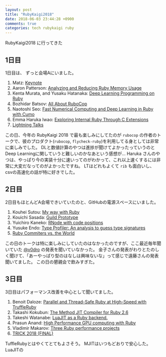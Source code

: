 ```yaml
---
layout: post
title: "RubyKaigi2018"
date: 2018-06-03 23:44:28 +0900
comments: true
categories: tech rubykaigi ruby
---
```


RubyKaigi2018 に行ってきた

## 1日目

1日目は、 ずっと会場Aにいました。
1. Matz: [Keynote](http://rubykaigi.org/2018/presentations/yukihiro_matz.html#may31)
1. Aaron Patterson: [Analyzing and Reducing Ruby Memory Usage](http://rubykaigi.org/2018/presentations/tenderlove.html#may31)
1. Kenta Murata, and Yusaku Hatanaka: [Deep Learning Programming on Ruby](http://rubykaigi.org/2018/presentations/mrkn.html#may31)
1. Bozhidar Batsov: [All About RuboCop](http://rubykaigi.org/2018/presentations/bbatsov.html#may31)
1. Naotoshi Seo: [Fast Numerical Computing and Deep Learning in Ruby with Cumo](http://rubykaigi.org/2018/presentations/sonots.html#may31)
1. Emma Haruka Iwao: [Exploring Internal Ruby Through C Extensions](http://rubykaigi.org/2018/presentations/Yuryu.html#may31)
1. [Lightning Talks](http://rubykaigi.org/2018/presentations/lt/)

この日、今年の RubyKaigi 2018 で最も楽しみにしてたのが `rubocop` の作者のトークで、彼のプロダクト(`rubocop`, `flycheck-ruby`)を利用してる身としては非常に楽しみでした。
DLと数値計算のやつは進捗が聞けてよかったっていうのとDeep Learningに関していうと難しいのかなあという感想が…
Haruka さんのやつは、やっぱり今の実装十分に速いってのがわかって、これ以上速くするには非常に大変だなってのがよかったですね。
LTはどれもよくて `rib` も面白いし、 csvの高速化の話が特に好きでした。

## 2日目

2日目もほとんどA会場できいていたのと、GitHubの電源スペースにいました。

1. Kouhei Sutou: [My way with Ruby](http://rubykaigi.org/2018/presentations/ktou.html#jun01)
1. Kouichi Sasada: [Guild Prototype](http://rubykaigi.org/2018/presentations/ko1.html#jun01)
1. Yuichiro Kaneko: [RNode with code positions](http://rubykaigi.org/2018/presentations/spikeolaf.html#jun01)
1. Yusuke Endo: [Type Profiler: An analysis to guess type signatures](http://rubykaigi.org/2018/presentations/mametter.html#jun01)
1. [Ruby Commiters vs. the World](http://rubykaigi.org/2018/presentations/rubylangorg.html#jun01)

この日のトークは特に楽しみにしていたのはなかったのですが、ここ最近毎年聞いていた [@v0dro](http://rubykaigi.org/2018/presentations/v0dro.html#jun01) の発表を聞いていなかった。
金子さんの発表がわりとたのしく聞けて、「あーやっぱり型のはなしは興味ないな」って感じで遠藤さんの発表聞いてました。
この日の懇親会で飲みすぎた。


## 3日目

3日目はパフォーマンス改善を中心として聞いてました。

1. Benoit Daloze: [Parallel and Thread-Safe Ruby at High-Speed with TruffleRuby](http://rubykaigi.org/2018/presentations/eregontp.html#jun02)
1. Takashi Kokubun: [The Method JIT Compiler for Ruby 2.6](http://rubykaigi.org/2018/presentations/k0kubun.html#jun02)
1. Takeshi Watanabe: [LuaJIT as a Ruby backend.](http://rubykaigi.org/2018/presentations/take-cheeze.html#jun02)
1. Prasun Anand: [High Performance GPU computing with Ruby](http://rubykaigi.org/2018/presentations/prasun_anand.html#jun02)
1. Vladimir Makarov: [Three Ruby performance projects](http://rubykaigi.org/2018/presentations/vnmakarov.html#jun02)
1. [TRICK 2018 (FINAL)](http://rubykaigi.org/2018/presentations/tric.html#jun02)


TuffleRubyとはやくてとてもよさそう。
MJITはいつもどおりで安心した。
LuaJITの


